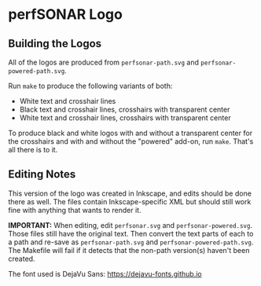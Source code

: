 # perfSONAR Logo

## Building the Logos

All of the logos are produced from `perfsonar-path.svg` and
`perfsonar-powered-path.svg`.

Run `make` to produce the following variants of both:

 * White text and crosshair lines
 * Black text and crosshair lines, crosshairs with transparent center
 * White text and crosshair lines, crosshairs with transparent center

To produce black and white logos with and without a transparent center
for the crosshairs and with and without the "powered" add-on, run
`make`.  That's all there is to it.


## Editing Notes


This version of the logo was created in Inkscape, and edits should be
done there as well.  The files contain Inkscape-specific XML but
should still work fine with anything that wants to render it.


**IMPORTANT:** When editing, edit `perfsonar.svg` and
`perfsonar-powered.svg`.  Those files still have the original text.
Then convert the text parts of each to a path and re-save as
`perfsonar-path.svg` and `perfsonar-powered-path.svg`.  The Makefile
will fail if it detects that the non-path version(s) haven't been
created.

The font used is DejaVu Sans:  https://dejavu-fonts.github.io


